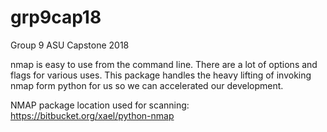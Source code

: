 # grp9cap18
Group 9 ASU Capstone 2018

nmap is easy to use from the command line. There are a lot of options and flags for various uses. This package handles the heavy lifting of invoking nmap form python for us so we can accelerated our development.

NMAP package location used for scanning:
https://bitbucket.org/xael/python-nmap
